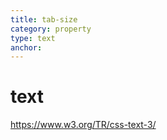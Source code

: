 ```yaml
---
title: tab-size
category: property
type: text
anchor:
---
```


# text

<https://www.w3.org/TR/css-text-3/>
